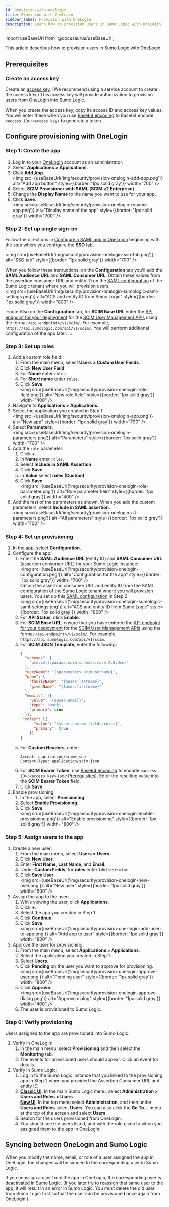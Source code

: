 ```yaml
---
id: provision-with-onelogin 
title: Provision with OneLogin
sidebar_label: Provision with OneLogin
description: Learn how to provision users in Sumo Logic with OneLogin. 
---
```


import useBaseUrl from '@docusaurus/useBaseUrl';

This article describes how to provision users in Sumo Logic with OneLogin.

## Prerequisites

### Create an access key

Create an [access key](/docs/manage/security/access-keys/). (We recommend using a service account to create the access key.) This access key will provide authorization to provision users from OneLogin into Sumo Logic.

When you create the access key, copy its access ID and access key values. You will enter these when you use [Base64 encoding](https://www.base64encode.org/) to Base64 encode `<access ID>:<access key>` to generate a token.

## Configure provisioning with OneLogin

### Step 1: Create the app

1. Log in to your [OneLogin](https://www.onelogin.com/) account as an administrator.
1. Select **Applications > Applications**.
1. Click **Add App**.<br/><img src={useBaseUrl('img/security/provision-onelogin-add-app.png')} alt="Add app button" style={{border: '1px solid gray'}} width="700" />
1. Select **SCIM Provisioner with SAML (SCIM v2 Enterprise)**.
1. Change the **Display Name** to the name you want to use for your app.
1. Click **Save**.<br/><img src={useBaseUrl('img/security/provision-onelogin-rename-app.png')} alt="Display name of the app" style={{border: '1px solid gray'}} width="700" />

### Step 2: Set up single sign-on

Follow the directions in [Configure a SAML app in OneLogin](/docs/manage/security/saml/integrate-onelogin/#configure-a-saml-app-in-onelogin) beginning with the step where you configure the **SSO** tab.

<img src={useBaseUrl('img/security/provision-onelogin-sso-tab.png')} alt="SSO tab" style={{border: '1px solid gray'}} width="700" />

When you follow these instructions, on the **Configuration** tab you'll add the **SAML Audience URL** and **SAML Consumer URL**. Obtain these values from the assertion consumer URL and entity ID on the [SAML configuration](/docs/manage/security/saml/integrate-onelogin/#configure-saml-in-sumo) of the Sumo Logic tenant where you will provision users. <br/><img src={useBaseUrl('img/security/provision-onelogin-sumologic-saml-settings.png')} alt="ACS and entity ID from Sumo Logic" style={{border: '1px solid gray'}} width="800" />

:::note
Also on the **Configuration** tab, for **SCIM Base URL** enter the [API endpoint for your deployment](/docs/api/getting-started/#sumo-logic-endpoints-by-deployment-and-firewall-security) for the [SCIM User Management APIs](/docs/api/scim-user/) using the format `<api-endpoint>/v1/scim/`. For example, `https://api.sumologic.com/api/v1/scim/`. You will perform additional configuration of the app later.
:::

### Step 3: Set up roles

1. Add a custom role field:
   1. From the main menu, select **Users > Custom User Fields**.
   1. Click **New User Field**.
   1. For **Name** enter `roles`.
   1. For **Short name** enter `roles`.
   1. Click **Save**.<br/><img src={useBaseUrl('img/security/provision-onelogin-role-field.png')} alt="New role field" style={{border: '1px solid gray'}} width="400" />
1. Navigate to **Applications > Applications**.
1. Select the application you created in Step 1.<br/><img src={useBaseUrl('img/security/provision-onelogin-app.png')} alt="New app" style={{border: '1px solid gray'}} width="700" />
1. Select **Parameters**.<br/><img src={useBaseUrl('img/security/provision-onelogin-parameters.png')} alt="Parameters" style={{border: '1px solid gray'}} width="700" />
1. Add the `role` parameter:
   1. Click **+**.
   1. In **Name** enter `roles`.
   1. Select **Include in SAML Assertion**.
   1. Click **Save**.
   1. In **Value** select **roles (Custom)**.
   1. Click **Save**.<br/><img src={useBaseUrl('img/security/provision-onelogin-role-parameter.png')} alt="Role parameter field" style={{border: '1px solid gray'}} width="400" />
1. Add the rest of the parameters as shown. When you add the custom parameters, select **Include in SAML assertion**.<br/><img src={useBaseUrl('img/security/provision-onelogin-all-parameters.png')} alt="All parameters" style={{border: '1px solid gray'}} width="700" />

### Step 4: Set up provisioning

1. In the app, select **Configuration**.
1. Configure the app:
   1. Enter the **SAML Audience URL** (entity ID) and **SAML Consumer URL** (assertion consumer URL) for your Sumo Logic instance:<br/><img src={useBaseUrl('img/security/provision-onelogin-configuration.png')} alt="Configuration for the app" style={{border: '1px solid gray'}} width="700" /><br/>Obtain the assertion consumer URL and entity ID from the SAML configuration of the Sumo Logic tenant where you will provision users. You set up this [SAML configuration](/docs/manage/security/saml/integrate-onelogin/#configure-saml-in-sumo) in Step 2.<br/><img src={useBaseUrl('img/security/provision-onelogin-sumologic-saml-settings.png')} alt="ACS and entity ID from Sumo Logic" style={{border: '1px solid gray'}} width="800" />
   1. For **API Status**, click **Enable**.
   1. For **SCIM Base URL**, ensure that you have entered the [API endpoint for your deployment](/docs/api/getting-started/#sumo-logic-endpoints-by-deployment-and-firewall-security) for the [SCIM User Management APIs](/docs/api/scim-user/) using the format `<api-endpoint>/v1/scim/`. For example, `https://api.sumologic.com/api/v1/scim`.
   1. For **SCIM JSON Template**, enter the following:
      ```json
      {
        "schemas": [
          "urn:ietf:params:scim:schemas:core:2.0:User"
        ],
        "userName": "{$parameters.scimusername}",
        "name": {
          "familyName": "{$user.lastname}",
          "givenName": "{$user.firstname}"
        },
        "emails": [{
          "value": "{$user.email}",
          "type": "work",
          "primary": true
        }],
       "roles": [{
            "value": "{$user.custom_fields.roles}",
            "primary": true
          }]
      }
      ```
   1. For **Custom Headers**, enter:
      ```
      Accept: application/scim+json
      Content-Type: application/scim+json
      ```
   1. For **SCIM Bearer Token**, use [Base64 encoding](https://www.base64encode.org/) to encode `<access ID>:<access key>` (see [Prerequisites](#prerequisites)). Enter the resulting value into the **SCIM Bearer Token** field.
   1. Click **Save**. 
1. Enable provisioning:
   1. In the app, select **Provisioning**.
   1. Select **Enable Provisioning**.
   1. Click **Save**.<br/><img src={useBaseUrl('img/security/provision-onelogin-enable-provisioning.png')} alt="Enable provisioning" style={{border: '1px solid gray'}} width="800" />

### Step 5: Assign users to the app

1. Create a new user:
   1. From the main menu, select **Users > Users**.
   1. Click **New User**.
   1. Enter **First Name**, **Last Name**, and **Email**.
   1. Under **Custom Fields**, for **roles** enter `Administrator`.
   1. Click **Save User**.<br/><img src={useBaseUrl('img/security/provision-onelogin-new-user.png')} alt="New user" style={{border: '1px solid gray'}} width="800" />
1. Assign the app to the user:
   1. While viewing the user, click **Applications**. 
   1. Click **+**.
   1. Select the app you created in Step 1.
   1. Click **Continue**.
   1. Click **Save**.<br/><img src={useBaseUrl('img/security/provision-one-login-add-user-to-app.png')} alt="Add app to user" style={{border: '1px solid gray'}} width="800" />
1. Approve the user for provisioning:
   1. From the main menu, select **Applications > Applications**.
   1. Select the application you created in Step 1.
   1. Select **Users**.
   1. Click **Pending** on the user you want to approve for provisioning.<br/><img src={useBaseUrl('img/security/provision-onelogin-approve-user.png')} alt="Pending user" style={{border: '1px solid gray'}} width="800" />
   1. Click **Approve**.<br/><img src={useBaseUrl('img/security/provision-onelogin-approve-dialog.png')} alt="Approve dialog" style={{border: '1px solid gray'}} width="400" />
   1. The user is provisioned to Sumo Logic.

### Step 6: Verify provisioning

Users assigned to the app are provisioned into Sumo Logic. 

1. Verify in OneLogin:
   1. In the main menu, select **Provisioning** and then select the **Monitoring** tab.
   1. The events for provisioned users should appear. Click an event for details.
1. Verify in Sumo Logic:
   1. Log in to the Sumo Logic instance that you linked to the provisioning app in Step 2 when you provided the Assertion Consumer URL and entity ID.
   1. [**Classic UI**](/docs/get-started/sumo-logic-ui-classic). In the main Sumo Logic menu, select **Administration > Users and Roles > Users**. <br/>[**New UI**](/docs/get-started/sumo-logic-ui). In the top menu select **Administration**, and then under **Users and Roles** select **Users**. You can also click the **Go To...** menu at the top of the screen and select **Users**. 
   1. Search for the users provisioned from OneLogin. 
   1. You should see the users listed, and with the role given to when you assigned them to the app in OneLogin.

## Syncing between OneLogin and Sumo Logic

When you modify the name, email, or role of a user assigned the app in OneLogin, the changes will be synced to the corresponding user in Sumo Logic.

If you unassign a user from the app in OneLogin, the corresponding user is deactivated in Sumo Logic. (If you later try to reassign that same user to the app, it will result in an error in Sumo Logic. You must delete the old user from Sumo Logic first so that the user can be provisioned once again from OneLogin.)